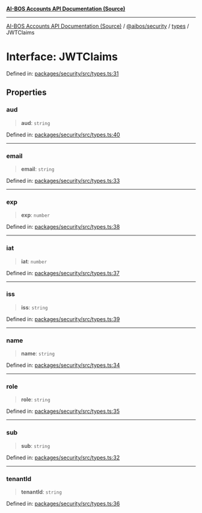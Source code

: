 [**AI-BOS Accounts API Documentation (Source)**](../../../../README.md)

***

[AI-BOS Accounts API Documentation (Source)](../../../../README.md) / [@aibos/security](../../README.md) / [types](../README.md) / JWTClaims

# Interface: JWTClaims

Defined in: [packages/security/src/types.ts:31](https://github.com/pohlai88/accounts/blob/48103fb36d28b2b9bfb33472b6de2f719773cde9/packages/security/src/types.ts#L31)

## Properties

### aud

> **aud**: `string`

Defined in: [packages/security/src/types.ts:40](https://github.com/pohlai88/accounts/blob/48103fb36d28b2b9bfb33472b6de2f719773cde9/packages/security/src/types.ts#L40)

***

### email

> **email**: `string`

Defined in: [packages/security/src/types.ts:33](https://github.com/pohlai88/accounts/blob/48103fb36d28b2b9bfb33472b6de2f719773cde9/packages/security/src/types.ts#L33)

***

### exp

> **exp**: `number`

Defined in: [packages/security/src/types.ts:38](https://github.com/pohlai88/accounts/blob/48103fb36d28b2b9bfb33472b6de2f719773cde9/packages/security/src/types.ts#L38)

***

### iat

> **iat**: `number`

Defined in: [packages/security/src/types.ts:37](https://github.com/pohlai88/accounts/blob/48103fb36d28b2b9bfb33472b6de2f719773cde9/packages/security/src/types.ts#L37)

***

### iss

> **iss**: `string`

Defined in: [packages/security/src/types.ts:39](https://github.com/pohlai88/accounts/blob/48103fb36d28b2b9bfb33472b6de2f719773cde9/packages/security/src/types.ts#L39)

***

### name

> **name**: `string`

Defined in: [packages/security/src/types.ts:34](https://github.com/pohlai88/accounts/blob/48103fb36d28b2b9bfb33472b6de2f719773cde9/packages/security/src/types.ts#L34)

***

### role

> **role**: `string`

Defined in: [packages/security/src/types.ts:35](https://github.com/pohlai88/accounts/blob/48103fb36d28b2b9bfb33472b6de2f719773cde9/packages/security/src/types.ts#L35)

***

### sub

> **sub**: `string`

Defined in: [packages/security/src/types.ts:32](https://github.com/pohlai88/accounts/blob/48103fb36d28b2b9bfb33472b6de2f719773cde9/packages/security/src/types.ts#L32)

***

### tenantId

> **tenantId**: `string`

Defined in: [packages/security/src/types.ts:36](https://github.com/pohlai88/accounts/blob/48103fb36d28b2b9bfb33472b6de2f719773cde9/packages/security/src/types.ts#L36)
